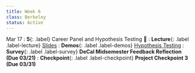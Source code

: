 ```yaml
---
title: Week 6
class: Berkeley
status: Active
---
```


Mar 17
: **5**{: .label} Career Panel and Hypothesis Testing 🔬
: **Lecture**{: .label .label-lecture} <a href = "{{site.links.lectures.lecture05}}" target = "_blank">Slides</a>
: **Demos**{: .label .label-demos} [Hypothesis Testing](https://deepnote.com/workspace/jakex-26b2579d-a0a9-4866-9a6e-9a76f523e999/project/Jake-Xiangs-Untitled-project-82de45cb-e433-41e9-b20c-61411c9da3ba/notebook/DSS-FA24-Hypothesis-Testing-44e9d2213a5c4a54a8910d88904f60b4)
: **Survey**{: .label .label-survey} **DeCal Midsemester Feedback Reflection (Due 03/21)**
: **Checkpoint**{: .label .label-checkpoint} **Project Checkpoint 3 (Due 03/31)**



